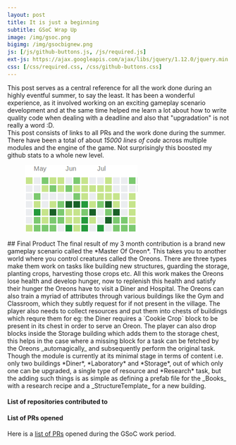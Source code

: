 ```yaml
---
layout: post
title: It is just a beginning
subtitle: GSoC Wrap Up
image: /img/gsoc.png
bigimg: /img/gsocbignew.png
js: [/js/github-buttons.js, /js/required.js]
ext-js: https://ajax.googleapis.com/ajax/libs/jquery/1.12.0/jquery.min.js
css: [/css/required.css, /css/github-buttons.css]
---
```

This post serves as a central reference for all the work done during an highly eventful summer, to say the least. It has been a wonderful experience, as it involved working on an exciting gameplay scenario development and at the same time helped me learn a lot about how to write quality
code when dealing with a deadline and also that "upgradation" is not really a word :D.  
This post consists of links to all PRs and the work done during the summer. There have been a total of about *15000 lines of code* across multiple modules and the engine of the game. Not surprisingly this boosted my github stats to a whole new level.
<figure>
<img src="/img/calendar.png" align="centre">
</figure>
## Final Product
The final result of my 3 month contribution is a brand new gameplay scenario called the *Master Of Oreon*. This takes you to another world where you control creatures called the Oreons. There are three types make them work on tasks like building new structures, guarding the storage, planting crops, harvesting those crops etc.
All this work makes the Oreons lose health and develop hunger, now to replenish this health and satisfy their hunger the Oreons have to visit a Diner and Hospital. The Oreons can also train a myriad of attributes through various buildings like the Gym and Classroom, which they subtly 
request for if not present in the village. The player also needs to collect resources and put them into chests of buildings which requre them for eg: the Diner requires a `Cookie Crop` block to be present in its chest in order to serve an Oreon. The player can also drop blocks inside the 
Storage building which adds them to the storage chest, this helps in the case where a missing block for a task can be fetched by the Oreons _automagically_ and subsequently perform the original task. Though the module is currently at its minimal stage in terms of content i.e. only two
buildings *Diner*, *Laboratory* and *Storage*, out of which only one can be upgraded, a single type of resource and *Research* task, but the adding such things is as simple as defining a prefab file for the _Books_ with a research recipe and a _StructureTemplate_ for a new building.

#### List of repositories contributed to
#### List of PRs opened
Here is a [list of PRs](https://github.com/pulls?utf8=%E2%9C%93&q=is%3Apr+created%3A%3E2018-05-05+author%3ANaman-sopho) opened during the GSoC work period.